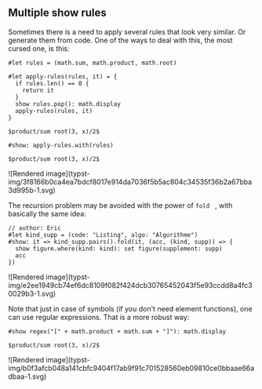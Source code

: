 ##  Multiple show rules

Sometimes there is a need to apply several rules that look very similar. Or
generate them from code. One of the ways to deal with this, the most cursed
one, is this:

    
    
    #let rules = (math.sum, math.product, math.root)
    
    #let apply-rules(rules, it) = {
      if rules.len() == 0 {
        return it
      }
      show rules.pop(): math.display
      apply-rules(rules, it)
    }
    
    $product/sum root(3, x)/2$
    
    #show: apply-rules.with(rules)
    
    $product/sum root(3, x)/2$

![Rendered image](typst-
img/3f8166b0ca4ea7bdcf8017e914da7036f5b5ac804c34535f36b2a67bba3d995b-1.svg)

The recursion problem may be avoided with the power of ` fold  ` , with
basically the same idea:

    
    
    // author: Eric
    #let kind_supp = (code: "Listing", algo: "Algorithme")
    #show: it => kind_supp.pairs().fold(it, (acc, (kind, supp)) => {
      show figure.where(kind: kind): set figure(supplement: supp)
      acc
    })

![Rendered image](typst-
img/e2ee1949cb74ef6dc8109f082f424dcb30765452043f5e93ccdd8a4fc30029b3-1.svg)

Note that just in case of symbols (if you don't need element functions), one
can use regular expressions. That is a more robust way:

    
    
    #show regex("[" + math.product + math.sum + "]"): math.display
    
    $product/sum root(3, x)/2$

![Rendered image](typst-
img/b0f3afcb048a141cbfc9404f17ab9f91c701528560eb09810ce0bbaae66adbaa-1.svg)

